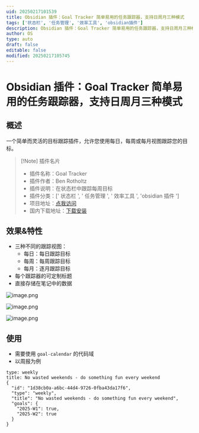 ```yaml
---
uid: 20250217101539
title: Obsidian 插件：Goal Tracker 简单易用的任务跟踪器，支持日周月三种模式
tags: ['状态栏', '任务管理', '效率工具', 'obsidian插件']
description: Obsidian 插件：Goal Tracker 简单易用的任务跟踪器，支持日周月三种模式
author: OS
type: auto
draft: false
editable: false
modified: 20250217105745
---
```


# Obsidian 插件：Goal Tracker 简单易用的任务跟踪器，支持日周月三种模式

## 概述

一个简单而灵活的目标跟踪插件，允许您使用每日，每周或每月视图跟踪您的目标。

> [!Note] 插件名片
> - 插件名称：Goal Tracker
> - 插件作者：Ben Rotholtz
> - 插件说明：在状态栏中跟踪每周目标
> - 插件分类：[' 状态栏 ', ' 任务管理 ', ' 效率工具 ', 'obsidian 插件 ']
> - 项目地址：[点我访问](https://github.com/GizmoRay/obsidian-goal-tracker)
> - 国内下载地址：[下载安装](https://pkmer.cn/products/plugin/pluginMarket/?goal-tracker)

## 效果&特性

- 三种不同的跟踪视图：
	- 每日：每日跟踪目标
	- 每周：每周跟踪目标
	- 每月：逐月跟踪目标
- 每个跟踪器的可定制标题
- 直接存储在笔记中的数据

![image.png](https://cdn.pkmer.cn/images/20250217105142.png!pkmer)

![image.png](https://cdn.pkmer.cn/images/20250217105204.png!pkmer)

![image.png](https://cdn.pkmer.cn/images/20250217105212.png!pkmer)

## 使用

- 需要使用 `goal-calendar` 的代码域
- 以周报为例

```goal-calendar
type: weekly
title: No wasted weekends - do something fun every weekend
{
  "id": "1d38cb0a-a6bc-44d4-9726-0fba43da17f6",
  "type": "weekly",
  "title": "No wasted weekends - do something fun every weekend",
  "goals": {
    "2025-W1": true,
    "2025-W2": true
  }
}
```